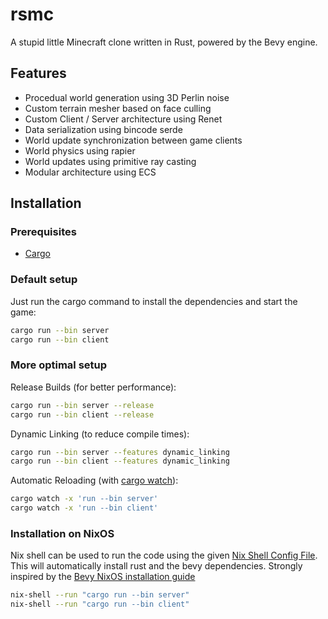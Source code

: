 # rsmc

A stupid little Minecraft clone written in Rust, powered by the Bevy engine.

## Features

* Procedual world generation using 3D Perlin noise
* Custom terrain mesher based on face culling
* Custom Client / Server architecture using Renet
* Data serialization using bincode serde
* World update synchronization between game clients
* World physics using rapier
* World updates using primitive ray casting
* Modular architecture using ECS

## Installation

### Prerequisites

* [Cargo](https://doc.rust-lang.org/cargo/)

### Default setup

Just run the cargo command to install the dependencies and start the game:

```bash
cargo run --bin server
cargo run --bin client

```

### More optimal setup

Release Builds (for better performance):

```bash
cargo run --bin server --release
cargo run --bin client --release
```

Dynamic Linking (to reduce compile times):
```bash
cargo run --bin server --features dynamic_linking
cargo run --bin client --features dynamic_linking
```

Automatic Reloading (with [cargo watch](https://docs.rs/crate/cargo-watch)):
```bash
cargo watch -x 'run --bin server'
cargo watch -x 'run --bin client'
```

### Installation on NixOS

Nix shell can be used to run the code using the given [Nix Shell Config File](./shell.nix). This will automatically install rust and the bevy dependencies.
Strongly inspired by the [Bevy NixOS installation guide](https://github.com/bevyengine/bevy/blob/latest/docs/linux_dependencies.md)

```bash
nix-shell --run "cargo run --bin server"
nix-shell --run "cargo run --bin client"
```
